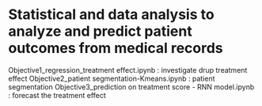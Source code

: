 # Statistical and data analysis to analyze and predict patient outcomes from medical records
Objective1_regression_treatment effect.ipynb : investigate drup treatment effect
Objective2_patient segmentation-Kmeans.ipynb : patient segmentation
Objective3_prediction on treatment score - RNN model.ipynb : forecast the treatment effect

